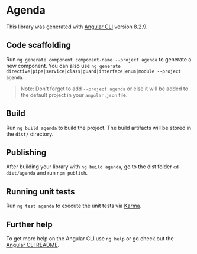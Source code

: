 # Agenda

This library was generated with [Angular CLI](https://github.com/angular/angular-cli) version 8.2.9.

## Code scaffolding

Run `ng generate component component-name --project agenda` to generate a new component. You can also use `ng generate directive|pipe|service|class|guard|interface|enum|module --project agenda`.
> Note: Don't forget to add `--project agenda` or else it will be added to the default project in your `angular.json` file. 

## Build

Run `ng build agenda` to build the project. The build artifacts will be stored in the `dist/` directory.

## Publishing

After building your library with `ng build agenda`, go to the dist folder `cd dist/agenda` and run `npm publish`.

## Running unit tests

Run `ng test agenda` to execute the unit tests via [Karma](https://karma-runner.github.io).

## Further help

To get more help on the Angular CLI use `ng help` or go check out the [Angular CLI README](https://github.com/angular/angular-cli/blob/master/README.md).
